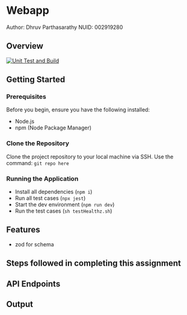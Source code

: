 # Webapp

Author: Dhruv Parthasarathy
NUID: 002919280

## Overview

[![Unit Test and Build](https://github.com/Advanced-bigData-and-indexing/webapp/actions/workflows/test-and-build.yml/badge.svg)](https://github.com/Advanced-bigData-and-indexing/webapp/actions/workflows/test-and-build.yml)

## Getting Started

### Prerequisites

Before you begin, ensure you have the following installed:

- Node.js
- npm (Node Package Manager)

### Clone the Repository

Clone the project repository to your local machine via SSH. Use the command:
    `git repo here`

### Running the Application

- Install all dependencies (`npm i`)
- Run all test cases (`npx jest`)
- Start the dev environment (`npm run dev`)
- Run the test cases (`sh testHealthz.sh`)

## Features

- zod for schema


## Steps followed in completing this assignment


## API Endpoints



## Output 
